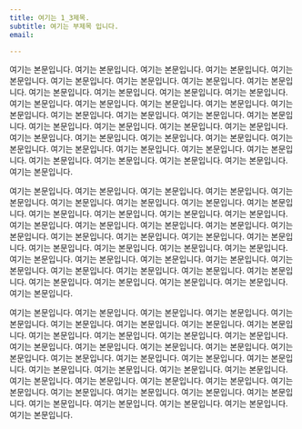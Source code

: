 ```yaml
---
title: 여기는 1_3제목.
subtitle: 여기는 부제목 입니다.
email: 

---
```

여기는 본문입니다. 여기는 본문입니다. 여기는 본문입니다. 여기는 본문입니다. 여기는 본문입니다. 여기는 본문입니다. 여기는 본문입니다. 여기는 본문입니다. 여기는 본문입니다. 여기는 본문입니다. 여기는 본문입니다. 여기는 본문입니다. 여기는 본문입니다. 여기는 본문입니다. 여기는 본문입니다. 여기는 본문입니다. 여기는 본문입니다. 여기는 본문입니다. 여기는 본문입니다. 여기는 본문입니다. 여기는 본문입니다. 여기는 본문입니다. 여기는 본문입니다. 여기는 본문입니다. 여기는 본문입니다. 여기는 본문입니다. 여기는 본문입니다. 여기는 본문입니다. 여기는 본문입니다. 여기는 본문입니다. 여기는 본문입니다. 여기는 본문입니다. 여기는 본문입니다. 여기는 본문입니다. 여기는 본문입니다. 여기는 본문입니다. 여기는 본문입니다. 여기는 본문입니다. 여기는 본문입니다. 여기는 본문입니다. 

여기는 본문입니다. 여기는 본문입니다. 여기는 본문입니다. 여기는 본문입니다. 여기는 본문입니다. 여기는 본문입니다. 여기는 본문입니다. 여기는 본문입니다. 여기는 본문입니다. 여기는 본문입니다. 여기는 본문입니다. 여기는 본문입니다. 여기는 본문입니다. 여기는 본문입니다. 여기는 본문입니다. 여기는 본문입니다. 여기는 본문입니다. 여기는 본문입니다. 여기는 본문입니다. 여기는 본문입니다. 여기는 본문입니다. 여기는 본문입니다. 여기는 본문입니다. 여기는 본문입니다. 여기는 본문입니다. 여기는 본문입니다. 여기는 본문입니다. 여기는 본문입니다. 여기는 본문입니다. 여기는 본문입니다. 여기는 본문입니다. 여기는 본문입니다. 여기는 본문입니다. 여기는 본문입니다. 여기는 본문입니다. 여기는 본문입니다. 여기는 본문입니다. 여기는 본문입니다. 여기는 본문입니다. 여기는 본문입니다. 

여기는 본문입니다. 여기는 본문입니다. 여기는 본문입니다. 여기는 본문입니다. 여기는 본문입니다. 여기는 본문입니다. 여기는 본문입니다. 여기는 본문입니다. 여기는 본문입니다. 여기는 본문입니다. 여기는 본문입니다. 여기는 본문입니다. 여기는 본문입니다. 여기는 본문입니다. 여기는 본문입니다. 여기는 본문입니다. 여기는 본문입니다. 여기는 본문입니다. 여기는 본문입니다. 여기는 본문입니다. 여기는 본문입니다. 여기는 본문입니다. 여기는 본문입니다. 여기는 본문입니다. 여기는 본문입니다. 여기는 본문입니다. 여기는 본문입니다. 여기는 본문입니다. 여기는 본문입니다. 여기는 본문입니다. 여기는 본문입니다. 여기는 본문입니다. 여기는 본문입니다. 여기는 본문입니다. 여기는 본문입니다. 여기는 본문입니다. 여기는 본문입니다. 여기는 본문입니다. 여기는 본문입니다. 여기는 본문입니다. 


